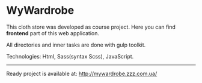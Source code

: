 # WyWardrobe
This cloth store was developed as course project. Here you can find __frontend__ part of this web application.

All directories and inner tasks are done with gulp toolkit.

Technologies: Html, Sass(syntax Scss), JavaScript.
***
Ready project is available at: http://mywardrobe.zzz.com.ua/
